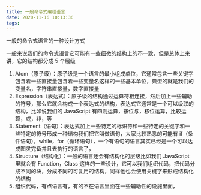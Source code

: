 ```yaml
---
title: 一般命令式编程语言
date: 2020-11-16 10:13:36
tags:
---
```


一般的命令式语言的一种设计方式

一般来说我们的命令式语言它可能有一些细微的结构上的不一致，但是总体上来讲，它的结构都分成 5 个层级

1. Atom（原子级）：原子级是一个语言的最小组成单位，它通常包含一些关键字包含着一些直接量包含着一些变量名这样的一些基本单位，典型的就是我们的变量名，字符串直接量，数字直接量
2. Expression（表达式）：原子级的结构通过运算符相连接，然后加上一些辅助的符号，那么它就会构成一个表达式的结构，表达式它通常是一个可以级联的结构，比如说我们的 JavaScript 有四则运算，按位与，移位运算，比较运算，或，非，等
3. Statement（语句）：表达式加上一些特定的标识符和一些特定的关键字和一些特定的符号形成一种结构我们把它叫做语句，大家比较熟悉的可能有 if（条件语句），while，for（循环语句），一个有语句的语言其实已经是一个可以达成图灵完备并且去执行的语言了，
4. Structure（结构化）：一般的语言还会有结构化的层级比如我们 JavaScript 里就会有 Function，Class 这样的一些设计，它可以我们组织代码，把代码分成不同的块，分成不同的可复用的结构，同样他也会使用关键字来形成结构化的结构
5. 组织代码，有点语言有，有的不在语言里面在一些辅助性的设施里面，
